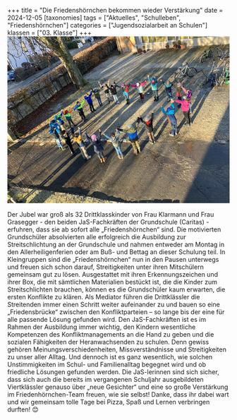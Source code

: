 +++
title = "Die Friedenshörnchen bekommen wieder Verstärkung"
date = 2024-12-05
[taxonomies]
tags = ["Aktuelles", "Schulleben", "Friedenshörnchen"]
categories = ["Jugendsozialarbeit an Schulen"]
klassen = ["03. Klasse"]
+++
![Das Bild zeigt die jungen Friedenshörnchen.](images/image.jpg)

<!-- more -->

Der Jubel war groß als 32 Drittklasskinder von Frau Klarmann und Frau Grasegger - den beiden JaS-Fachkräften der Grundschule (Caritas) - erfuhren, dass sie ab sofort alle „Friedenshörnchen“ sind. Die motivierten Grundschüler absolvierten alle erfolgreich die Ausbildung zur Streitschlichtung an der Grundschule und nahmen entweder am Montag in den Allerheiligenferien oder am Buß- und Bettag an dieser Schulung teil.
In Kleingruppen sind die „Friedenshörnchen“ nun in den Pausen unterwegs und freuen sich schon darauf, Streitigkeiten unter ihren Mitschülern gemeinsam gut zu lösen. Ausgestattet mit ihren Erkennungszeichen und ihrer Box, die mit sämtlichen Materialien bestückt ist, die die Kinder zum Streitschlichten brauchen, können es die Grundschüler kaum erwarten, die ersten Konflikte zu klären. Als Mediator führen die Drittklässler die Streitenden immer einen Schritt weiter aufeinander zu und bauen so eine „Friedensbrücke“ zwischen den Konfliktparteien – so lange bis der eine für alle passende Lösung gefunden wird. 
Den JaS-Fachkräften ist es im Rahmen der Ausbildung immer wichtig, den Kindern wesentliche Kompetenzen des Konfliktmanagements an die Hand zu geben und die sozialen Fähigkeiten der Heranwachsenden zu schulen. Denn gewiss gehören Meinungsverschiedenheiten, Missverständnisse und Streitigkeiten zu unser aller Alltag. Und dennoch ist es ganz wesentlich, wie solchen Unstimmigkeiten im Schul- und Familienalltag begegnet wird und ob friedliche Lösungen gefunden werden.
Die JaS-lerinnen sind sich sicher, dass sich auch die bereits im vergangenen Schuljahr ausgebildeten Viertklässler genauso über „neue Gesichter“ und eine so große Verstärkung im Friedenhörnchen-Team freuen, wie sie selbst!
Danke, dass ihr dabei wart und wir gemeinsam tolle Tage bei Pizza, Spaß und Lernen verbringen durften! 😊
